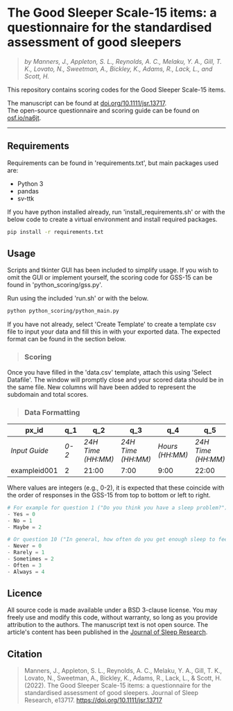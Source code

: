# The Good Sleeper Scale-15 items: a questionnaire for the standardised assessment of good sleepers

>*by Manners, J., Appleton, S. L., Reynolds, A. C., Melaku, Y. A., Gill, T. K., Lovato, N., Sweetman, A., Bickley, K., Adams, R., Lack, L., and Scott, H.*

This repository contains scoring codes for the Good Sleeper Scale-15 items. </br>

The manuscript can be found at [doi.org/10.1111/jsr.13717](https://doi.org/10.1111/jsr.13717). </br>
The open-source questionnaire and scoring guide can be found on [osf.io/na6jt](https://osf.io/na6jt/). </br>

---
## Requirements

Requirements can be found in 'requirements.txt', but main packages used are:
- Python 3 
- pandas
- sv-ttk

If you have python installed already, run 'install_requirements.sh' or with the below code to create a virtual environment and install required packages. 
```sh
pip install -r requirements.txt
```

## Usage

Scripts and tkinter GUI has been included to simplify usage. 
If you wish to omit the GUI or implement yourself, the scoring code for GSS-15 can be found in 'python_scoring/gss.py'.

Run using the included 'run.sh' or with the below.
```sh
python python_scoring/python_main.py
```

If you have not already, select 'Create Template' to create a template csv file to input your data and fill this in with your exported data.
The expected format can be found in the section below.

> ### Scoring

Once you have filled in the 'data.csv' template, attach this using 'Select Datafile'.
The window will promptly close and your scored data should be in the same file. New columns will have been added to represent the subdomain and total scores.

> ### Data Formatting

| **px_id**       | **q_1** | **q_2**          | **q_3**          | **q_4**       | **q_5**          | **q_6**          | **q_7**       | **q_8** | **q_9** | **q_10** | **q_11** | **q_12** | **q_13** | **q_14** | **q_15** |
|-----------------|---------|------------------|------------------|---------------|------------------|------------------|---------------|---------|---------|----------|----------|----------|----------|----------|----------|
| _Input Guide_ | _0-2_   | _24H Time (HH:MM)_ | _24H Time (HH:MM)_ | _Hours (HH:MM)_ | _24H Time (HH:MM)_ | _24H Time (HH:MM)_ | _Hours (HH:MM)_ | _0-5_   | _0-3_   | _0-4_    | _0-3_    | _0-3_    | _0-3_    | _0-3_    | _0-3_    |
| exampleid001    | 2       | 21:00            | 7:00             | 9:00          | 22:00            | 8:00             | 8:00          | 1       | 0       | 3        | 0        | 0        | 0        | 0        | 0        |

Where values are integers (e.g., 0-2), it is expected that these coincide with the order of responses in the GSS-15 from top to bottom or left to right.

```python
# For example for question 1 ("Do you think you have a sleep problem?"):
- Yes = 0
- No = 1
- Maybe = 2
```

```python
# Or question 10 ("In general, how often do you get enough sleep to feel your best the next day?"):
- Never = 0
- Rarely = 1
- Sometimes = 2
- Often = 3
- Always = 4
```

## Licence

All source code is made available under a BSD 3-clause license. You may freely use and modify this code, without warranty, so long as you provide attribution to the authors. The manuscript text is not open source. The article's content has been published in the [Journal of Sleep Research](https://onlinelibrary.wiley.com/journal/13652869).

## Citation

> Manners, J., Appleton, S. L., Reynolds, A. C., Melaku, Y. A., Gill, T. K., Lovato, N., Sweetman, A., Bickley, K., Adams, R., Lack, L., & Scott, H. (2022). The Good Sleeper Scale-15 items: a questionnaire for the standardised assessment of good sleepers. Journal of Sleep Research, e13717. https://doi.org/10.1111/jsr.13717